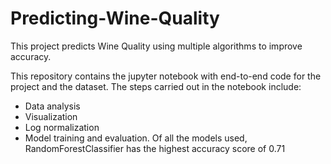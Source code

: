 # Predicting-Wine-Quality
This project predicts Wine Quality using multiple algorithms to improve accuracy. 

This repository contains the jupyter notebook with end-to-end code for the project and the dataset.
The steps carried out in the notebook include:
- Data analysis
- Visualization
- Log normalization
- Model training and evaluation.
Of all the models used, RandomForestClassifier has the highest accuracy score of 0.71
